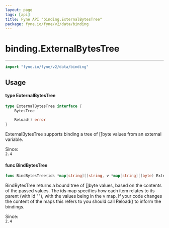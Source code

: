 ```yaml
---
layout: page
tags: [api]
title: Fyne API "binding.ExternalBytesTree"
package: fyne.io/fyne/v2/data/binding
---
```


# binding.ExternalBytesTree
---
```go
import "fyne.io/fyne/v2/data/binding"
```

## Usage

#### type ExternalBytesTree

```go
type ExternalBytesTree interface {
	BytesTree

	Reload() error
}
```

ExternalBytesTree supports binding a tree of []byte values from an external variable.


<div class="since">Since: <code>
2.4</code></div>

#### func  BindBytesTree

```go
func BindBytesTree(ids *map[string][]string, v *map[string][]byte) ExternalBytesTree
```
BindBytesTree returns a bound tree of []byte values, based on the contents of the passed values. The ids map specifies how each item relates to its parent (with id ""), with the values being in the v map. If your code changes the content of the maps this refers to you should call Reload() to inform the bindings.


<div class="since">Since: <code>
2.4</code></div>
